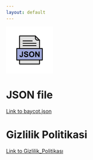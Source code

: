 ```yaml
---
layout: default
---
```

![Forbitten](https://github.com/turakahmet/yolcu-db/blob/main/file.png?raw=true)
# JSON file
[Link to baycot.json](./sual.json)
# Gizlilik Politikasi
[Link to Gizlilik_Politikası](./gizlilik_politikasi.html)
